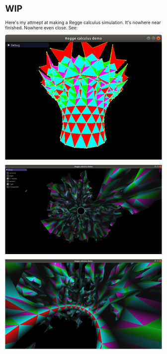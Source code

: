 # WIP

Here's my attmept at making a Regge calculus simulation.
It's nowhere near finished.
Nowhere even close.
See:

![alt](pic.png)

![alt](pic2.png)

![alt](pic3.png)
